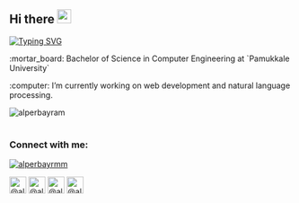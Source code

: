 
<h2>Hi there <img src="https://media.giphy.com/media/hvRJCLFzcasrR4ia7z/giphy.gif" width="25px"></h2>

[![Typing SVG](https://readme-typing-svg.herokuapp.com?color=%2307F720&size=17&vCenter=true&lines=+I'm+Alper+Bayram)](https://git.io/typing-svg)

<p>:mortar_board: Bachelor of Science in Computer Engineering at `Pamukkale University` </p>
<p>:computer: I’m currently working on web development and natural language processing. </p>

<img align="center" src="https://github-readme-stats.vercel.app/api/top-langs/?username=alperbayram&show_icons=true&locale=en&theme=cobalt&bg_color=0d1117&layout=compact&hide_border=true&langs_count=6&title_color=75eeb2" alt="alperbayram" />

<h1></h1>
<h3>Connect with me:</h3>
<p><a href="https://twitter.com/alperbayrmm" target="blank"><img src="https://img.shields.io/twitter/follow/alperbayrmm?style=social" alt="alperbayrmm" /></a> </p>
<a href="https://www.linkedin.com/in/alper-bayram/" target="blank"><img align="center" src="https://img.icons8.com/fluency/30/000000/linkedin.png" alt="@alperbayram" height="30" width="30" /></a>
<a href="https://alper-bayram.medium.com/" target="blank"><img align="center" src="https://img.icons8.com/ios-filled/30/000000/medium-monogram--v1.png" alt="@alperbayram" height="30" width="30" /></a>
<a href="https://codepen.io/alperbayrm" target="blank"><img align="center" src="https://img.icons8.com/ios/30/000000/codepen.png" alt="@alperbayram" height="30" width="30" /></a>
<a href="https://www.kaggle.com/devalper"  target="blank" ><img  align="center" src="https://img.icons8.com/windows/32/000000/kaggle.png" alt="@alperbayram" height="30" width="30" /></a>
          
<!--
**alperbayram/alperbayram** is a ✨ _special_ ✨ repository because its `README.md` (this file) appears on your GitHub profile.

Here are some ideas to get you started:

- 🔭 I’m currently working on ...
- 🌱 I’m currently learning ...
- 👯 I’m looking to collaborate on ...
- 🤔 I’m looking for help with ...
- 💬 Ask me about ...
- 📫 How to reach me: ...
- 😄 Pronouns: ...
- ⚡ Fun fact: ...
-->

